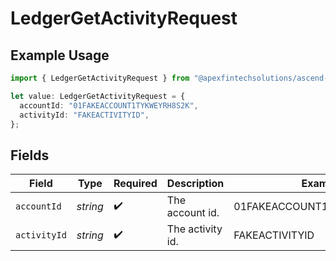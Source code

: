 # LedgerGetActivityRequest

## Example Usage

```typescript
import { LedgerGetActivityRequest } from "@apexfintechsolutions/ascend-sdk/models/operations";

let value: LedgerGetActivityRequest = {
  accountId: "01FAKEACCOUNT1TYKWEYRH8S2K",
  activityId: "FAKEACTIVITYID",
};
```

## Fields

| Field                      | Type                       | Required                   | Description                | Example                    |
| -------------------------- | -------------------------- | -------------------------- | -------------------------- | -------------------------- |
| `accountId`                | *string*                   | :heavy_check_mark:         | The account id.            | 01FAKEACCOUNT1TYKWEYRH8S2K |
| `activityId`               | *string*                   | :heavy_check_mark:         | The activity id.           | FAKEACTIVITYID             |